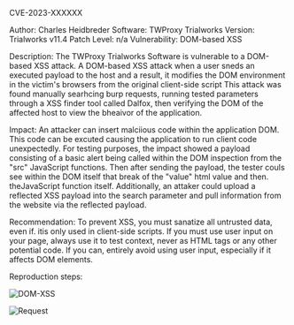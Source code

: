 CVE-2023-XXXXXX

Author: Charles Heidbreder
Software: TWProxy Trialworks
Version: Trialworks v11.4
Patch Level: n/a
Vulnerability: DOM-based XSS

Description: The TWProxy Trialworks Software is vulnerable to a DOM-based XSS attack. A DOM-based XSS attack when a user sneds an executed payload to the host and a result, it modifies the DOM environment in the victim's browsers from the original client-side script This attack was found manually searhcing burp requests, running tested parameters through a XSS finder tool called Dalfox, then verifying the DOM of the affected host to view the bheaivor of the application.

Impact: An attacker can insert malciious code within the application DOM. This code can be excuted causing the application to run client code unexpectedly. For testing purposes, the impact showed a payload consisting of a basic alert being called within the DOM inspection from the "src" JavaScript functions. Then after sending the payload, the tester couls see within the DOM itself that break of the "value" html value and then. theJavaScript function itself. Additionally, an attaker could upload a reflected XSS payload into the search parameter and pull information from the website via the reflected payload.

Recommendation: To prevent XSS, you must sanatize all untrusted data, even if. itis only used in client-side scripts. If you must use user input on your page, always use it to test context, never as HTML tags or any other potential code. If you can, entirely avoid using user input, especially if it affects DOM elements. 

Reproduction steps:

![DOM-XSS](https://github.com/HeidiSecurities/CVEs/assets/105435056/60ce1781-1ee6-4767-b3f4-c70f5613429f)

![Request](https://github.com/HeidiSecurities/CVEs/assets/105435056/6335a27e-7d2d-46f9-9311-b85492616ef5)



